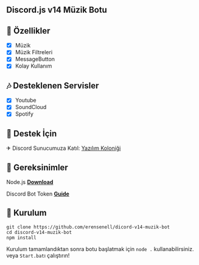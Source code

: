 ## Discord.js v14 Müzik Botu

## 📑 Özellikler

- [x] Müzik
- [x] Müzik Filtreleri
- [x] MessageButton
- [x] Kolay Kullanım

## 🎶 Desteklenen Servisler

- [x] Youtube
- [x] SoundCloud
- [x] Spotify

## 🚨 Destek İçin

✈ Discord Sunucumuza Katıl: [Yazılım Koloniği](https://discord.gg/aVrZVkHYam)

## 🛑 Gereksinimler

Node.js **[Download](https://nodejs.org/dist/v17.0.1/node-v17.0.1-x64.msi)**

Discord Bot Token **[Guide](https://discordjs.guide/preparations/setting-up-a-bot-application.html#creating-your-bot)**

## 💌 Kurulum


```
git clone https://github.com/erensenell/dicord-v14-muzik-bot
cd discord-v14-muzik-bot
npm install
```

Kurulum tamamlandıktan sonra botu başlatmak için `node .` kullanabilirsiniz. veya `Start.bat`ı çalıştırın!
